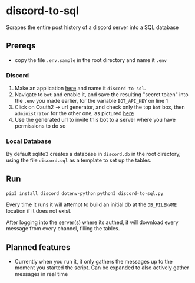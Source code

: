 # discord-to-sql
Scrapes the entire post history of a discord server into a SQL database
## Prereqs
* copy the file `.env.sample` in the root directory and name it `.env`
### Discord
1. Make an application [here](https://discord.com/developers/applications)  and name it `discord-to-sql`.
2. Navigate to `bot` and enable it, and save the resulting "secret token" into the `.env` you made earlier, for the variable `BOT_API_KEY` on line 1
3. Click on Oauth2 -> url generator, and check only the top `bot` box, then `administrator` for the other one, as pictured [here](https://user-images.githubusercontent.com/1500566/207491958-07e31957-ec04-456c-ba0d-1a06b6955433.png)
4. Use the generated url to invite this bot to a server where you have permissions to do so
### Local Database
By default sqlite3 creates a database in `discord.db` in the root directory, using the file `discord.sql` as a template to set up the tables.
## Run
`pip3 install discord dotenv-python`
`python3 discord-to-sql.py`

Every time it runs it will attempt to build an initial db at the `DB_FILENAME` location if it does not exist.

After logging into the server(s) where its authed, it will download every message from every channel, filling the tables.

## Planned features

* Currently when you run it, it only gathers the messages up to the moment you started the script.  Can be expanded to also actively gather messages in real time
